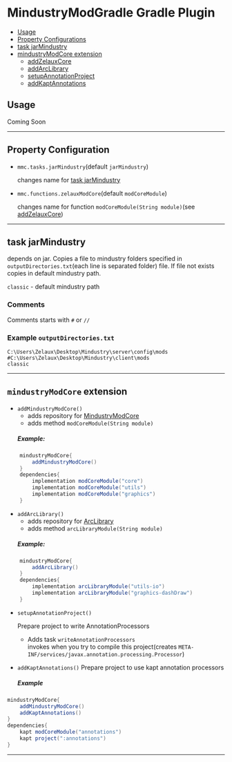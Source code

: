 # MindustryModGradle Gradle Plugin

- [Usage](#usage)
- [Property Configurations](#properties)
- [task jarMindustry](#jarMindustry)
- [mindustryModCore extension](#extension)
  - [addZelauxCore](#extension_addZelauxCore)
  - [addArcLibrary](#extension_addArcLibrary)
  - [setupAnnotationProject](#extension_setupAnnotationProject)
  - [addKaptAnnotations](#extension_addKaptAnnotations)

## <a name="usage"></a> Usage

Coming Soon

[//]: # (TODO)

----

## <a name="properties"></a> Property Configuration

- `mmc.tasks.jarMindustry`(default `jarMindustry`)
   
   changes name for [task jarMindustry](#jarMindustry) 
- `mmc.functions.zelauxModCore`(default `modCoreModule`)

    changes name for function `modCoreModule(String module)`(see [addZelauxCore](#extension_addZelauxCore)) 

----

## <a name="jarMindustry"></a> task jarMindustry

depends on jar.
Copies a file to mindustry folders specified in `outputDirectories.txt`(each line is separated folder) file.
If file not exists copies in default mindustry path.

`classic` - default mindustry path
### Comments
Comments starts with `#` or `//`
### Example `outputDirectories.txt`
```
C:\Users\Zelaux\Desktop\Mindustry\server\config\mods
#C:\Users\Zelaux\Desktop\Mindustry\client\mods
classic
```

----

## <a name="extensions"></a> `mindustryModCore` extension

- <a name="extensions_addZelauxCore"></a>`addMindustryModCore()`
  - adds repository for [MindustryModCore](https://github.com/Zelaux/ArcLibrary)
  - adds method `modCoreModule(String module)`
  <h5>Example:</h5>
```gradle
    mindustryModCore{
        addMindustryModCore()
    }  
    dependencies{
        implementation modCoreModule("core")
        implementation modCoreModule("utils")
        implementation modCoreModule("graphics")
    }
```
- <a name="extension_addArcLibrary"></a>`addArcLibrary()`
  - adds repository for [ArcLibrary](https://github.com/Zelaux/ArcLibrary)
  - adds method `arcLibraryModule(String module)`
  <h5>Example:</h5>
```gradle
    mindustryModCore{
        addArcLibrary()
    }  
    dependencies{
        implementation arcLibraryModule("utils-io")
        implementation arcLibraryModule("graphics-dashDraw")
    }
```
- <a name="extension_setupAnnotationProject"></a>`setupAnnotationProject()`

    Prepare project to write AnnotationProcessors 
    - Adds task `writeAnnotationProcessors`<br>invokes when you try to compile this project(creates `META-INF/services/javax.annotation.processing.Processor`)
- <a name="extension_addKaptAnnotations"></a>`addKaptAnnotations()`
  Prepare project to use kapt annotation processors
    <h5>Example</h5>
```gradle
mindustryModCore{
    addMindustryModCore()
    addKaptAnnotations()
}
dependencies{
    kapt modCoreModule("annotations")
    kapt project(":annotations")
}
```
----
